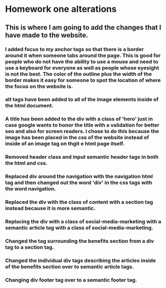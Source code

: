 # Homework one alterations

## This is where I am going to add the changes that I have made to the website.

### I added focus to my anchor tags so that there is a border around it when someone tabs around the page. This is good for people who do not have  the ability to use a mouse and need to use a keyboard for everyone as well as people whose eyesight is not the best. The color of the outline plus the width of the border makes it easy for someone to spot the location of where the focus on the website is.

### alt tags have been added to all of the image elements inside of the html document.

### A title has been added to the div with a class of 'hero' just in case google wants to honor the title with a validation for better seo and also for screen readers. I chose to do this because the image has been placed in the css of the website instead of inside of an image tag on thgit e html page itself. 

### Removed header class and input semantic header tags in both the html and css.

### Replaced div around the navigation with the navigation html tag and then changed out the word 'div' in the css tags with the word navigation.

### Replaced the div with the class of content with a section tag instead because it is more semantic.

### Replacing the div with a class of social-media-marketing with a semantic article tag with a class of social-media-marketing.

### Changed the tag surrounding the benefits section from a div tag to a section tag.

### Changed the individual div tags describing the articles inside of the benefits section over to semantic article tags.

### Changing div footer tag over to a semantic footer tag.